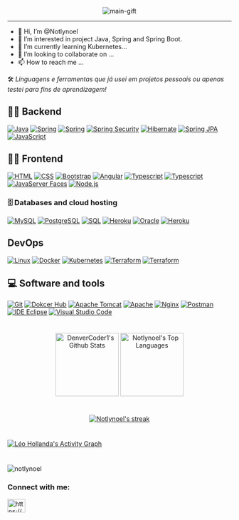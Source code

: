 <p align="center">
    <img src="https://github.com/Notlynoel/Notlynoel/blob/main/assets/header.gif" alt="main-gift">
</p>

<hr>

- 👋 Hi, I’m @Notlynoel
- 👀 I’m interested in project Java, Spring and Spring Boot.
- 🌱 I’m currently learning Kubernetes...
- 💞️ I’m looking to collaborate on ...
- 📫 How to reach me ...

<!---
Notlynoel/Notlynoel is a ✨ special ✨ repository because its `README.md` (this file) appears on your GitHub profile.
You can click the Preview link to take a look at your changes.
--->
<!--
 <div>
  <a href="https://github.com/Notlynoel">
  <img height="180em" src="https://github-readme-stats.vercel.app/api?username=Notlynoel&show_icons=true&theme=highcontrast&include_all_commits=true&count_private=true"/>
  <img height="180em" src="https://github-readme-stats.vercel.app/api/top-langs/?username=Notlynoel&layout=compact&langs_count=7&theme=highcontrast"/>
</div> -->


🛠️ *Linguagens e ferramentas que já usei em projetos pessoais ou apenas testei para fins de aprendizagem!* 

## 👨‍💻 Backend 

<p>
    <a href="https://github.com/search?q=user%3ADenverCoder1+language%3Ajava"><img alt="Java" src="https://custom-icon-badges.herokuapp.com/badge/Java-007aff.svg?logo=java&logoColor=white"></a>
    <a href="#"><img alt="Spring" src="https://img.shields.io/badge/-Spring-80ea6e?logo=spring&logoColor=white"></a>
    <a href="#"><img alt="Spring" src="https://img.shields.io/badge/-Spring Boot-80ea6a?logo=spring-boot&logoColor=white"></a>
    <a href="#"><img alt="Spring Security" src="https://img.shields.io/badge/-Spring Security-80ea6b?logo=Spring-Security&logoColor=white"></a>
    <a href="#"><img alt="Hibernate" src="https://img.shields.io/badge/-Hibernate-80ea6c?logo=hibernate&logoColor=white"></a>
    <a href="#"><img alt="Spring JPA" src="https://img.shields.io/badge/Spring JPA-80ea6f?logo=spring&logoColor=white"></a>      
    <a href="https://github.com/search?q=user%3ADenverCoder1+language%3Ajavascript"><img alt="JavaScript" src="https://img.shields.io/badge/JavaScript-F7DF1E.svg?logo=javascript&logoColor=black"></a>
    
        
</p>

## 👨‍💻 Frontend

<p>
    <a href="https://github.com/search?q=user%3ADenverCoder1+language%3Ahtml"><img alt="HTML" src="https://img.shields.io/badge/HTML-E34F26.svg?logo=html5&logoColor=white"></a>
    <a href="https://github.com/search?q=user%3ADenverCoder1+language%3Acss"><img alt="CSS" src="https://img.shields.io/badge/CSS-1572B6.svg?logo=css3&logoColor=white"></a>
    <a href="#"><img alt="Bootstrap" src="https://img.shields.io/badge/Bootstrap-7952B3.svg?logo=bootstrap&logoColor=white"></a>
    <a href="https://github.com/search?q=user%3ADenverCoder1+language%3AtypeScript"><img alt="Angular" src="https://img.shields.io/badge/Angular-42a5f5.svg?logo=angular&logoColor=white"></a>
    <a href="https://github.com/search?q=user%3ADenverCoder1+language%3AtypeScript"><img alt="Typescript" src="https://img.shields.io/badge/PrimeFaces-42a5f5.svg?logo=primefaces&logoColor=white"></a>
    <a href="https://github.com/search?q=user%3ADenverCoder1+language%3AtypeScript"><img alt="Typescript" src="https://img.shields.io/badge/TypeScript-42a5f5.svg?logo=typescript&logoColor=white"></a>
    <a href="https://github.com/search?q=user%3ADenverCoder1+language%3AtypeScript"><img alt="JavaServer Faces" src="https://img.shields.io/badge/JavaServerFaces-42a5f5.svg?logo=java&logoColor=white"></a>
    <a href="https://github.com/search?q=user%3ADenverCoder1+language%3Ajavascript"><img alt="Node.js" src="https://img.shields.io/badge/Node.js-43853D.svg?logo=node.js&logoColor=white"></a>

</p>

### 🗄️ Databases and cloud hosting

<p>
    <a href="#"><img alt="MySQL" src="https://img.shields.io/badge/MySQL-0074a3.svg?logo=mysql&logoColor=white"></a>    
    <a href="#"><img alt="PostgreSQL" src ="https://img.shields.io/badge/PostgreSQL-316192.svg?logo=postgresql&logoColor=white"></a>    
    <a href="https://github.com/search?q=user%3ADenverCoder1+language%3Asql"><img alt="SQL" src="https://custom-icon-badges.herokuapp.com/badge/SQL-025E8C.svg?logo=database&logoColor=white"></a> 
    <a href="#"><img alt="Heroku" src="https://img.shields.io/badge/AWS-430098.svg?logo=amazon&logoColor=white"></a>
    <a href="#"><img alt="Oracle" src ="https://img.shields.io/badge/Oracle-F00000.svg?logo=oracle&logoColor=white"></a>  
    <a href="#"><img alt="Heroku" src="https://img.shields.io/badge/Heroku-430098.svg?logo=heroku&logoColor=white"></a>  
</p>

## DevOps

<p>
    <a href="#"><img alt="Linux" src="https://img.shields.io/badge/Linux-880e4f.svg?logo=linux&logoColor=white"></a>
    <a href="#"><img alt="Docker" src="https://img.shields.io/badge/Docker-0693e3?logo=docker&logoColor=white"></a>
    <a href="#"><img alt="Kubernetes" src="https://img.shields.io/badge/-Kubernetes-403F4C?logo=kubernetes&logoColor=white"></a>
    <a href="#"><img alt="Terraform" src="https://img.shields.io/badge/terraform-844fba.svg?logo=terraform&logoColor=white"></a>
    <a href="#"><img alt="Terraform" src="https://img.shields.io/badge/ansible-131313.svg?logo=ansible&logoColor=white"></a>
</p>

## 💻 Software and tools

<p>
    <a href="#"><img alt="Git" src="https://img.shields.io/badge/Git-F05033.svg?logo=git&logoColor=white"></a>
    <a href="#"><img alt="Dokcer Hub" src="https://img.shields.io/badge/Dokcer Hub-2496ed.svg?logo=docker&logoColor=white"></a>
    <a href="#"><img alt="Apache Tomcat" src="https://img.shields.io/badge/Tomcat-757575.svg?logo=apache-tomcat&logoColor=white"></a>
    <a href="#"><img alt="Apache" src="https://img.shields.io/badge/Servidor Apache-8b4513.svg?logo=apache&logoColor=white"></a>
    <a href="#"><img alt="Nginx" src="https://img.shields.io/badge/Nginx-f1f1f1 solid.svg?logo=nginx&logoColor=white"></a>
    <a href="#"><img alt="Postman" src="https://img.shields.io/badge/Postman-FF6C37?logo=postman&logoColor=white"></a>
    <a href="#"><img alt="IDE Eclipse" src="https://img.shields.io/badge/-Eclipse-006064?logo=eclipse&logoColor=white"></a>
    <a href="#"><img alt="Visual Studio Code" src="https://img.shields.io/badge/Visual%20Studio%20Code-0078d7.svg?logo=visual-studio-code&logoColor=white"></a>
</p>


#

<p align="center">
    <a href="https://github.com/anuraghazra/github-readme-stats"><img alt="DenverCoder1's Github Stats" src="https://denvercoder1-github-readme-stats.vercel.app/api/?username=Notlynoel&show_icons=true&include_all_commits=true&count_private=true&theme=react&hide_border=true&bg_color=1F222E&title_color=F85D7F&icon_color=F8D866" height="142px"/></a>
  <a href="https://github.com/anuraghazra/github-readme-stats"><img alt="Notlynoel's Top Languages" src="https://github-readme-stats.vercel.app/api/top-langs/?username=Notlynoel&langs_count=8&layout=compact&theme=react&hide_border=true&bg_color=1F222E&title_color=F85D7F&icon_color=F8D866&hide=Jupyter%20Notebook" height="142px"/></a>   
</p>

#

<!-- it's hot -->
<p align="center">
  <a href="#">
    <img title="🔥 Get streak stats for your profile" alt="Notlynoel's streak" src="https://github-readme-streak-stats.herokuapp.com/?user=Notlynoel&theme=monokai-metallian&hide_border=false"/>
  </a>
  
</p>


#
<!-- Área do gráfico -->
<a href="https://github.com/ashutosh00710/github-readme-activity-graph"><img alt="Léo Hollanda's Activity Graph" src="https://denvercoder1-activity-graph.herokuapp.com/graph/?username=Notlynoel&bg_color=1F222E&color=F8D866&line=F85D7F&point=FFFFFF&hide_border=true" /></a>

#

<!-- Ára de reviews -->
<p align="left"> <img src="https://komarev.com/ghpvc/?username=notlynoel&label=Profile%20views&color=0e75b6&style=flat" alt="notlynoel" /></p> 

<!-- Ára de contate-me -->
**<h3 align="left">Connect with me:</h3>**
<p align="left">
<a href="https://linkedin.com/in/https://www.linkedin.com/in/leonilton-holanda-desenvolvedor-java-web" target="blank"><img align="center" src="https://raw.githubusercontent.com/rahuldkjain/github-profile-readme-generator/master/src/images/icons/Social/linked-in-alt.svg" alt="https://www.linkedin.com/in/leonilton-holanda-desenvolvedor-java-web" height="30" width="40" /></a>
</p>


